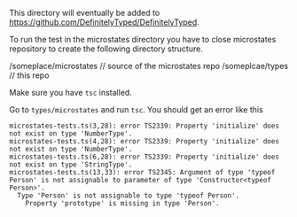 This directory will eventually be added to https://github.com/DefinitelyTyped/DefinitelyTyped. 


To run the test in the microstates directory you have to close microstates repository to create the following directory structure.

/someplace/microstates // source of the microstates repo
/someplcae/types // this repo

Make sure you have `tsc` installed.

Go to `types/microstates` and run `tsc`. You should get an error like this

```
microstates-tests.ts(3,28): error TS2339: Property 'initialize' does not exist on type 'NumberType'.
microstates-tests.ts(4,28): error TS2339: Property 'initialize' does not exist on type 'NumberType'.
microstates-tests.ts(6,28): error TS2339: Property 'initialize' does not exist on type 'StringType'.
microstates-tests.ts(13,33): error TS2345: Argument of type 'typeof Person' is not assignable to parameter of type 'Constructor<typeof Person>'.
  Type 'Person' is not assignable to type 'typeof Person'.
    Property 'prototype' is missing in type 'Person'.
```